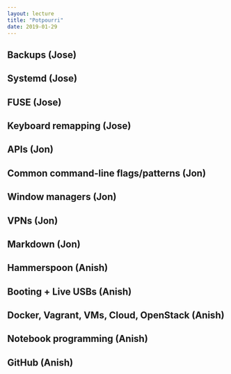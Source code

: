 ```yaml
---
layout: lecture
title: "Potpourri"
date: 2019-01-29
---
```


## Backups (Jose)
## Systemd (Jose)
## FUSE (Jose)
## Keyboard remapping (Jose)




## APIs (Jon)
## Common command-line flags/patterns (Jon)
## Window managers (Jon)
## VPNs (Jon)
## Markdown (Jon)




## Hammerspoon (Anish)
## Booting + Live USBs (Anish)
## Docker, Vagrant, VMs, Cloud, OpenStack (Anish)
## Notebook programming (Anish)
## GitHub (Anish)
